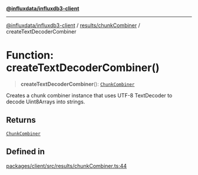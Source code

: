[**@influxdata/influxdb3-client**](../../../index.md)

***

[@influxdata/influxdb3-client](../../../modules.md) / [results/chunkCombiner](../index.md) / createTextDecoderCombiner

# Function: createTextDecoderCombiner()

> **createTextDecoderCombiner**(): [`ChunkCombiner`](../interfaces/ChunkCombiner.md)

Creates a chunk combiner instance that uses UTF-8
TextDecoder to decode Uint8Arrays into strings.

## Returns

[`ChunkCombiner`](../interfaces/ChunkCombiner.md)

## Defined in

[packages/client/src/results/chunkCombiner.ts:44](https://github.com/InfluxCommunity/influxdb3-js/blob/6328be2232de5032f7226e569b6b0154d8900f73/packages/client/src/results/chunkCombiner.ts#L44)
